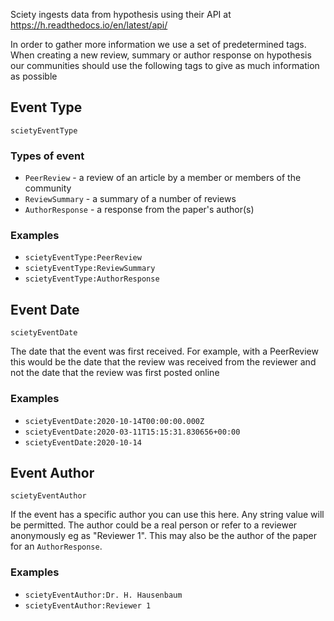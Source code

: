 Sciety ingests data from hypothesis using their API at https://h.readthedocs.io/en/latest/api/

In order to gather more information we use a set of predetermined tags. When creating a new review, summary or author response on hypothesis our communities should use the following tags to give as much information as possible

## Event Type
`scietyEventType` 

### Types of event
  - `PeerReview` - a review of an article by a member or members of the community
  - `ReviewSummary` - a summary of a number of reviews
  - `AuthorResponse` - a response from the paper's author(s)

### Examples

- `scietyEventType:PeerReview`
- `scietyEventType:ReviewSummary`
- `scietyEventType:AuthorResponse`

## Event Date

`scietyEventDate`

The date that the event was first received. For example, with a PeerReview this would be the date that the review was received from the reviewer and not the date that the review was first posted online 

### Examples 

- `scietyEventDate:2020-10-14T00:00:00.000Z`
- `scietyEventDate:2020-03-11T15:15:31.830656+00:00`
- `scietyEventDate:2020-10-14`

## Event Author

`scietyEventAuthor`

If the event has a specific author you can use this here. Any string value will be permitted. The author could be a real person or refer to a reviewer anonymously eg as "Reviewer 1". This may also be the author of the paper for an `AuthorResponse`.

### Examples
- `scietyEventAuthor:Dr. H. Hausenbaum`
- `scietyEventAuthor:Reviewer 1`